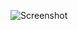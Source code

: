 ![Screenshot](https://raw.githubusercontent.com/Cryakl/Ultimate-RAT-Collection/refs/heads/main/CoolvibesRat/Coolvibes%20RAT%20v1.8/Screenshot.png)
